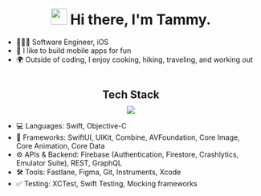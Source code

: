<h1 align="center"><img src="https://media.giphy.com/media/hvRJCLFzcasrR4ia7z/giphy.gif" width="32"> Hi there, I'm Tammy.</h1>

- 👩🏻‍💻 Software Engineer, iOS
- 📱 I like to build mobile apps for fun 
- 🌍 Outside of coding, I enjoy cooking, hiking, traveling, and working out

<div align="center">
  <h2 style="display: inline-block; margin-bottom: 10px;">Tech Stack</h2>
</div>
<div align="center">
 <img src="https://skillicons.dev/icons?i=swift,firebase,git,graphql,figma&perline=10" />
</div>

- 💻 Languages: Swift, Objective-C<br>
- 📱 Frameworks: SwiftUI, UIKit, Combine, AVFoundation, Core Image, Core Animation, Core Data<br>
- ⚙️ APIs & Backend: Firebase (Authentication, Firestore, Crashlytics, Emulator Suite), REST, GraphQL<br>
- 🛠 Tools: Fastlane, Figma, Git, Instruments, Xcode<br>
- ✅ Testing: XCTest, Swift Testing, Mocking frameworks<br>

